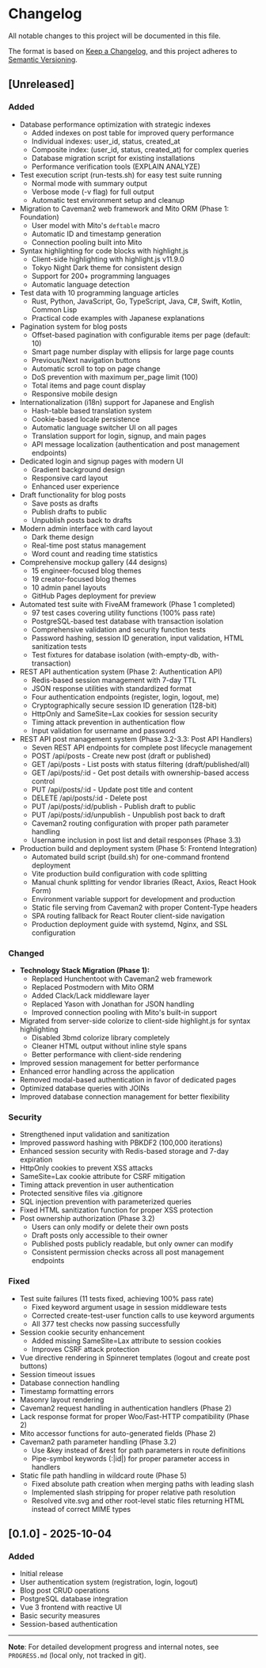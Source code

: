 # Changelog

All notable changes to this project will be documented in this file.

The format is based on [Keep a Changelog](https://keepachangelog.com/en/1.0.0/),
and this project adheres to [Semantic Versioning](https://semver.org/spec/v2.0.0.html).

## [Unreleased]

### Added
- Database performance optimization with strategic indexes
  - Added indexes on post table for improved query performance
  - Individual indexes: user_id, status, created_at
  - Composite index: (user_id, status, created_at) for complex queries
  - Database migration script for existing installations
  - Performance verification tools (EXPLAIN ANALYZE)
- Test execution script (run-tests.sh) for easy test suite running
  - Normal mode with summary output
  - Verbose mode (-v flag) for full output
  - Automatic test environment setup and cleanup
- Migration to Caveman2 web framework and Mito ORM (Phase 1: Foundation)
  - User model with Mito's `deftable` macro
  - Automatic ID and timestamp generation
  - Connection pooling built into Mito
- Syntax highlighting for code blocks with highlight.js
  - Client-side highlighting with highlight.js v11.9.0
  - Tokyo Night Dark theme for consistent design
  - Support for 200+ programming languages
  - Automatic language detection
- Test data with 10 programming language articles
  - Rust, Python, JavaScript, Go, TypeScript, Java, C#, Swift, Kotlin, Common Lisp
  - Practical code examples with Japanese explanations
- Pagination system for blog posts
  - Offset-based pagination with configurable items per page (default: 10)
  - Smart page number display with ellipsis for large page counts
  - Previous/Next navigation buttons
  - Automatic scroll to top on page change
  - DoS prevention with maximum per_page limit (100)
  - Total items and page count display
  - Responsive mobile design
- Internationalization (i18n) support for Japanese and English
  - Hash-table based translation system
  - Cookie-based locale persistence
  - Automatic language switcher UI on all pages
  - Translation support for login, signup, and main pages
  - API message localization (authentication and post management endpoints)
- Dedicated login and signup pages with modern UI
  - Gradient background design
  - Responsive card layout
  - Enhanced user experience
- Draft functionality for blog posts
  - Save posts as drafts
  - Publish drafts to public
  - Unpublish posts back to drafts
- Modern admin interface with card layout
  - Dark theme design
  - Real-time post status management
  - Word count and reading time statistics
- Comprehensive mockup gallery (44 designs)
  - 15 engineer-focused blog themes
  - 19 creator-focused blog themes
  - 10 admin panel layouts
  - GitHub Pages deployment for preview
- Automated test suite with FiveAM framework (Phase 1 completed)
  - 97 test cases covering utility functions (100% pass rate)
  - PostgreSQL-based test database with transaction isolation
  - Comprehensive validation and security function tests
  - Password hashing, session ID generation, input validation, HTML sanitization tests
  - Test fixtures for database isolation (with-empty-db, with-transaction)
- REST API authentication system (Phase 2: Authentication API)
  - Redis-based session management with 7-day TTL
  - JSON response utilities with standardized format
  - Four authentication endpoints (register, login, logout, me)
  - Cryptographically secure session ID generation (128-bit)
  - HttpOnly and SameSite=Lax cookies for session security
  - Timing attack prevention in authentication flow
  - Input validation for username and password
- REST API post management system (Phase 3.2-3.3: Post API Handlers)
  - Seven REST API endpoints for complete post lifecycle management
  - POST /api/posts - Create new post (draft or published)
  - GET /api/posts - List posts with status filtering (draft/published/all)
  - GET /api/posts/:id - Get post details with ownership-based access control
  - PUT /api/posts/:id - Update post title and content
  - DELETE /api/posts/:id - Delete post
  - PUT /api/posts/:id/publish - Publish draft to public
  - PUT /api/posts/:id/unpublish - Unpublish post back to draft
  - Caveman2 routing configuration with proper path parameter handling
  - Username inclusion in post list and detail responses (Phase 3.3)
- Production build and deployment system (Phase 5: Frontend Integration)
  - Automated build script (build.sh) for one-command frontend deployment
  - Vite production build configuration with code splitting
  - Manual chunk splitting for vendor libraries (React, Axios, React Hook Form)
  - Environment variable support for development and production
  - Static file serving from Caveman2 with proper Content-Type headers
  - SPA routing fallback for React Router client-side navigation
  - Production deployment guide with systemd, Nginx, and SSL configuration

### Changed
- **Technology Stack Migration (Phase 1):**
  - Replaced Hunchentoot with Caveman2 web framework
  - Replaced Postmodern with Mito ORM
  - Added Clack/Lack middleware layer
  - Replaced Yason with Jonathan for JSON handling
  - Improved connection pooling with Mito's built-in support
- Migrated from server-side colorize to client-side highlight.js for syntax highlighting
  - Disabled 3bmd colorize library completely
  - Cleaner HTML output without inline style spans
  - Better performance with client-side rendering
- Improved session management for better performance
- Enhanced error handling across the application
- Removed modal-based authentication in favor of dedicated pages
- Optimized database queries with JOINs
- Improved database connection management for better flexibility

### Security
- Strengthened input validation and sanitization
- Improved password hashing with PBKDF2 (100,000 iterations)
- Enhanced session security with Redis-based storage and 7-day expiration
- HttpOnly cookies to prevent XSS attacks
- SameSite=Lax cookie attribute for CSRF mitigation
- Timing attack prevention in user authentication
- Protected sensitive files via .gitignore
- SQL injection prevention with parameterized queries
- Fixed HTML sanitization function for proper XSS protection
- Post ownership authorization (Phase 3.2)
  - Users can only modify or delete their own posts
  - Draft posts only accessible to their owner
  - Published posts publicly readable, but only owner can modify
  - Consistent permission checks across all post management endpoints

### Fixed
- Test suite failures (11 tests fixed, achieving 100% pass rate)
  - Fixed keyword argument usage in session middleware tests
  - Corrected create-test-user function calls to use keyword arguments
  - All 377 test checks now passing successfully
- Session cookie security enhancement
  - Added missing SameSite=Lax attribute to session cookies
  - Improves CSRF attack protection
- Vue directive rendering in Spinneret templates (logout and create post buttons)
- Session timeout issues
- Database connection handling
- Timestamp formatting errors
- Masonry layout rendering
- Caveman2 request handling in authentication handlers (Phase 2)
- Lack response format for proper Woo/Fast-HTTP compatibility (Phase 2)
- Mito accessor functions for auto-generated fields (Phase 2)
- Caveman2 path parameter handling (Phase 3.2)
  - Use &key instead of &rest for path parameters in route definitions
  - Pipe-symbol keywords (:|id|) for proper parameter access in handlers
- Static file path handling in wildcard route (Phase 5)
  - Fixed absolute path creation when merging paths with leading slash
  - Implemented slash stripping for proper relative path resolution
  - Resolved vite.svg and other root-level static files returning HTML instead of correct MIME types

## [0.1.0] - 2025-10-04

### Added
- Initial release
- User authentication system (registration, login, logout)
- Blog post CRUD operations
- PostgreSQL database integration
- Vue 3 frontend with reactive UI
- Basic security measures
- Session-based authentication

---

**Note**: For detailed development progress and internal notes, see `PROGRESS.md` (local only, not tracked in git).
